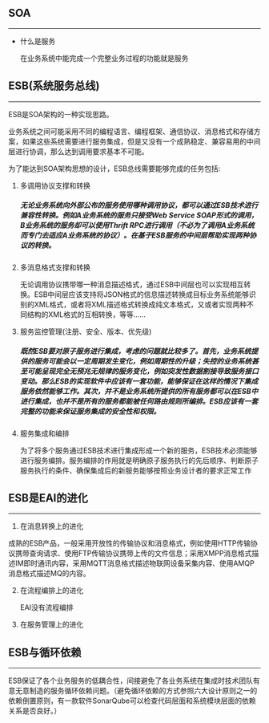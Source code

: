 ## SOA

---

- 什么是服务

  在业务系统中能完成一个完整业务过程的功能就是服务

## ESB(系统服务总线)

---

ESB是SOA架构的一种实现思路。

业务系统之间可能采用不同的编程语言、编程框架、通信协议、消息格式和存储方案，如果这些系统需要进行服务集成，但是又没有一个成熟稳定、兼容易用的中间层进行协调，那么达到调用要求基本不可能。

为了能达到SOA架构思想的设计，ESB总线需要能够完成的任务包括:

1. 多调用协议支撑和转换

   ##### 无论业务系统向外部公布的服务使用哪种调用协议，都可以通过ESB技术进行兼容性转换。例如A业务系统的服务只接受Web Service SOAP形式的调用，B业务系统的服务却可以使用Thrift RPC进行调用（不必为了调用A业务系统而专门去适应A业务系统的协议）。在基于ESB服务的中间层帮助实现两种协议的转换。

2. 多消息格式支撑和转换

   无论调用协议携带哪一种消息描述格式，通过ESB中间层也可以实现相互转换。ESB中间层应该支持将JSON格式的信息描述转换成目标业务系统能够识别的XML格式，或者将XML描述格式转换成纯文本格式，又或者实现两种不同结构的XML格式的互相转换，等等……

3. 服务监控管理(注册、安全、版本、优先级)

   ##### 既然ESB要对原子服务进行集成，考虑的问题就比较多了。首先，业务系统提供的服务可能会以一定周期发生变化，例如周期性的升级；失控的业务系统甚至可能呈现完全无预兆无规律的服务变化，例如突发性数据割接导致服务接口变动。那么ESB的实现软件中应该有一套功能，能够保证在这样的情况下集成服务依然能够工作。其次，并不是业务系统所提供的所有服务都可以在ESB中进行集成，也并不是所有的服务都能被任何路由规则所编排。ESB应该有一套完整的功能来保证服务集成的安全性和权限。

4. 服务集成和编排

   为了将多个服务通过ESB技术进行集成形成一个新的服务，ESB技术必须能够进行服务编排。服务编排的作用就是明确原子服务执行的先后顺序、判断原子服务执行的条件、确保集成后的新服务能够按照业务设计者的要求正常工作

## ESB是EAI的进化

---

1. 在消息转换上的进化

成熟的ESB产品，一般采用开放性的传输协议和消息格式，例如使用HTTP传输协议携带查询请求、使用FTP传输协议携带上传的文件信息；采用XMPP消息格式描述IM即时通讯内容，采用MQTT消息格式描述物联网设备采集内容、使用AMQP消息格式描述MQ的内容。

2. 在流程编排上的进化

   EAI没有流程编排

3. 在服务管理上的进化

## ESB与循环依赖

---

ESB保证了各个业务服务的低耦合性，间接避免了各业务系统在集成时技术团队有意无意制造的服务循环依赖问题。（避免循环依赖的方式参照六大设计原则之一的依赖倒置原则，有一款软件SonarQube可以检查代码层面和系统模块层面的依赖关系是否良好。）





